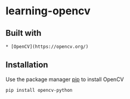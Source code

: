 # learning-opencv

## Built with

	* [OpenCV](https://opencv.org/)

## Installation

Use the package manager [pip](https://pip.pypa.io/en/stable/) to install OpenCV

```bash
pip install opencv-python
```


